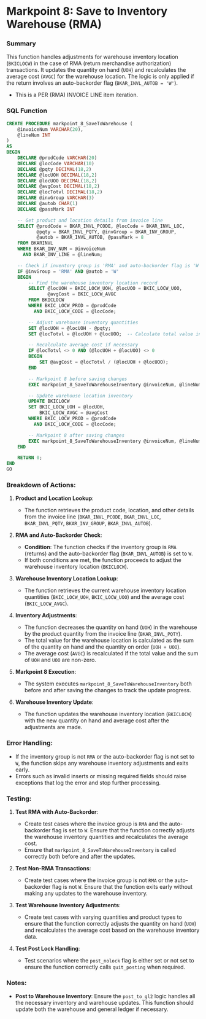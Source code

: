 # Markpoint 8: Save to Inventory Warehouse (RMA)

### Summary
This function handles adjustments for warehouse inventory location (`BKICLOCW`) in the case of RMA (return merchandise authorization) transactions. It updates the quantity on hand (`UOH`) and recalculates the average cost (`AVGC`) for the warehouse location. The logic is only applied if the return involves an auto-backorder flag (`BKAR_INVL_AUTOB = 'W'`).
- This is a PER (RMA) INVOICE LINE item iteration.

### SQL Function

```sql
CREATE PROCEDURE markpoint_8_SaveToWarehouse (
    @invoiceNum VARCHAR(20),
    @lineNum INT
)
AS
BEGIN
    DECLARE @prodCode VARCHAR(20)
    DECLARE @locCode VARCHAR(10)
    DECLARE @pqty DECIMAL(18,2)
    DECLARE @locUOH DECIMAL(18,2)
    DECLARE @locUOO DECIMAL(18,2)
    DECLARE @avgCost DECIMAL(18,2)
    DECLARE @locTotvl DECIMAL(18,2)
    DECLARE @invGroup VARCHAR(3)
    DECLARE @autob CHAR(1)
    DECLARE @passMark INT

    -- Get product and location details from invoice line
    SELECT @prodCode = BKAR_INVL_PCODE, @locCode = BKAR_INVL_LOC, 
           @pqty = BKAR_INVL_PQTY, @invGroup = BKAR_INV_GROUP, 
           @autob = BKAR_INVL_AUTOB, @passMark = 8
    FROM BKARINVL
    WHERE BKAR_INV_NUM = @invoiceNum
      AND BKAR_INV_LINE = @lineNum;

    -- Check if inventory group is 'RMA' and auto-backorder flag is 'W'
    IF @invGroup = 'RMA' AND @autob = 'W'
    BEGIN
        -- Find the warehouse inventory location record
        SELECT @locUOH = BKIC_LOCW_UOH, @locUOO = BKIC_LOCW_UOO, 
               @avgCost = BKIC_LOCW_AVGC
        FROM BKICLOCW
        WHERE BKIC_LOCW_PROD = @prodCode
          AND BKIC_LOCW_CODE = @locCode;

        -- Adjust warehouse inventory quantities
        SET @locUOH = @locUOH - @pqty;
        SET @locTotvl = @locUOH + @locUOO;  -- Calculate total value in warehouse location

        -- Recalculate average cost if necessary
        IF @locTotvl <> 0 AND (@locUOH + @locUOO) <> 0
        BEGIN
            SET @avgCost = @locTotvl / (@locUOH + @locUOO);
        END

        -- Markpoint 8 before saving changes
        EXEC markpoint_8_SaveToWarehouseInventory @invoiceNum, @lineNum, 0;

        -- Update warehouse location inventory
        UPDATE BKICLOCW
        SET BKIC_LOCW_UOH = @locUOH,
            BKIC_LOCW_AVGC = @avgCost
        WHERE BKIC_LOCW_PROD = @prodCode
          AND BKIC_LOCW_CODE = @locCode;

        -- Markpoint 8 after saving changes
        EXEC markpoint_8_SaveToWarehouseInventory @invoiceNum, @lineNum, 1;
    END

    RETURN 0;
END
GO
```

### Breakdown of Actions:

1. **Product and Location Lookup**:
   - The function retrieves the product code, location, and other details from the invoice line (`BKAR_INVL_PCODE`, `BKAR_INVL_LOC`, `BKAR_INVL_PQTY`, `BKAR_INV_GROUP`, `BKAR_INVL_AUTOB`).

2. **RMA and Auto-Backorder Check**:
   - **Condition**: The function checks if the inventory group is `RMA` (returns) and the auto-backorder flag (`BKAR_INVL_AUTOB`) is set to `W`.
   - If both conditions are met, the function proceeds to adjust the warehouse inventory location (`BKICLOCW`).

3. **Warehouse Inventory Location Lookup**:
   - The function retrieves the current warehouse inventory location quantities (`BKIC_LOCW_UOH`, `BKIC_LOCW_UOO`) and the average cost (`BKIC_LOCW_AVGC`).

4. **Inventory Adjustments**:
   - The function decreases the quantity on hand (`UOH`) in the warehouse by the product quantity from the invoice line (`BKAR_INVL_PQTY`).
   - The total value for the warehouse location is calculated as the sum of the quantity on hand and the quantity on order (`UOH + UOO`).
   - The average cost (`AVGC`) is recalculated if the total value and the sum of `UOH` and `UOO` are non-zero.

5. **Markpoint 8 Execution**:
   - The system executes `markpoint_8_SaveToWarehouseInventory` both before and after saving the changes to track the update progress.

6. **Warehouse Inventory Update**:
   - The function updates the warehouse inventory location (`BKICLOCW`) with the new quantity on hand and average cost after the adjustments are made.

### Error Handling:
- If the inventory group is not `RMA` or the auto-backorder flag is not set to `W`, the function skips any warehouse inventory adjustments and exits early.
- Errors such as invalid inserts or missing required fields should raise exceptions that log the error and stop further processing.

### Testing:

1. **Test RMA with Auto-Backorder**:
   - Create test cases where the invoice group is `RMA` and the auto-backorder flag is set to `W`. Ensure that the function correctly adjusts the warehouse inventory quantities and recalculates the average cost.
   - Ensure that `markpoint_8_SaveToWarehouseInventory` is called correctly both before and after the updates.

2. **Test Non-RMA Transactions**:
   - Create test cases where the invoice group is not `RMA` or the auto-backorder flag is not `W`. Ensure that the function exits early without making any updates to the warehouse inventory.

3. **Test Warehouse Inventory Adjustments**:
   - Create test cases with varying quantities and product types to ensure that the function correctly adjusts the quantity on hand (`UOH`) and recalculates the average cost based on the warehouse inventory data.

4. **Test Post Lock Handling**:
   - Test scenarios where the `post_nolock` flag is either set or not set to ensure the function correctly calls `quit_posting` when required.

### Notes:
- **Post to Warehouse Inventory**: Ensure the `post_to_gl2` logic handles all the necessary inventory and warehouse updates. This function should update both the warehouse and general ledger if necessary.